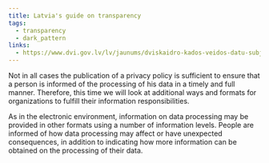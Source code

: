```yaml
---
title: Latvia's guide on transparency
tags:
  - transparency
  - dark_pattern
links:
  - https://www.dvi.gov.lv/lv/jaunums/dviskaidro-kados-veidos-datu-subjektam-var-sniegt-informaciju-par-datu-apstradi
---
```

Not in all cases the publication of a privacy policy is sufficient to ensure that a person is informed of the processing of his data in a timely and full manner. Therefore, this time we will look at additional ways and formats for organizations to fulfill their information responsibilities.

As in the electronic environment, information on data processing may be provided in other formats using a number of information levels. People are informed of how data processing may affect or have unexpected consequences, in addition to indicating how more information can be obtained on the processing of their data.